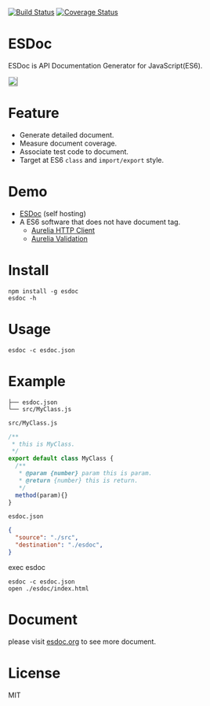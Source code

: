 [![Build Status](https://travis-ci.org/h13i32maru/esdoc.svg?branch=master)](https://travis-ci.org/h13i32maru/esdoc)
[![Coverage Status](https://coveralls.io/repos/h13i32maru/esdoc/badge.svg)](https://coveralls.io/r/h13i32maru/esdoc)
<span class="esdoc-coverage"></span>

# ESDoc

ESDoc is API Documentation Generator for JavaScript(ES6).

<img class="screen-shot" src="https://esdoc.org/image/top.png" style="max-width: 500px; border: 1px solid rgba(0,0,0,0.1); box-shadow: 1px 1px 1px rgba(0,0,0,0.5);">

# Feature
- Generate detailed document.
- Measure document coverage.
- Associate test code to document.
- Target at ES6 ``class`` and ``import/export`` style.

# Demo
- [ESDoc](https://esdoc.org/esdoc) (self hosting)
- A ES6 software that does not have document tag.
  - [Aurelia HTTP Client](https://esdoc.org/demo/aurelia-http-client/esdoc)
  - [Aurelia Validation](https://esdoc.org/demo/aurelia-validation/esdoc)

# Install

```
npm install -g esdoc
esdoc -h
```

# Usage

```
esdoc -c esdoc.json
```

# Example
```
├── esdoc.json
└── src/MyClass.js
```

``src/MyClass.js``

```javascript
/**
 * this is MyClass.
 */
export default class MyClass {
  /**
   * @param {number} param this is param.
   * @return {number} this is return.
   */
  method(param){}
}
```

``esdoc.json``

```json
{
  "source": "./src",
  "destination": "./esdoc",
}
```

exec esdoc

```
esdoc -c esdoc.json
open ./esdoc/index.html
```

# Document
please visit [esdoc.org](https://esdoc.org) to see more document.

# License
MIT
